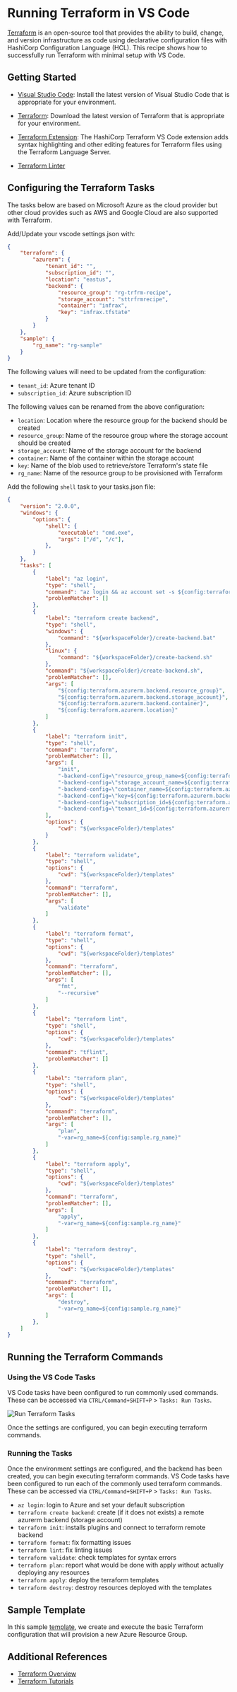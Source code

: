 # Running Terraform in VS Code

[Terraform](https://www.terraform.io/) is an open-source tool that provides the ability to build, change, and version infrastructure as code using declarative configuration files with HashiCorp Configuration Language (HCL). This recipe shows how to successfully run Terraform with minimal setup with VS Code.

## Getting Started

- [Visual Studio Code](https://code.visualstudio.com/download): Install the latest version of Visual Studio Code that is appropriate for your environment.

- [Terraform](https://www.terraform.io/downloads.html): Download the latest version of Terraform that is appropriate for your environment.

- [Terraform Extension](https://marketplace.visualstudio.com/items?itemName=HashiCorp.terraform): The HashiCorp Terraform VS Code extension adds syntax highlighting and other editing features for Terraform files using the Terraform Language Server.

- [Terraform Linter](https://github.com/terraform-linters/tflint)

## Configuring the Terraform Tasks

The tasks below are based on Microsoft Azure as the cloud provider but other cloud provides such as AWS and Google Cloud are also supported with Terraform.

Add/Update your vscode settings.json with:

```json
{
    "terraform": {
        "azurerm": {
            "tenant_id": "",
            "subscription_id": "",
            "location": "eastus",
            "backend": {
                "resource_group": "rg-trfrm-recipe",
                "storage_account": "sttrfrmrecipe",
                "container": "infrax",
                "key": "infrax.tfstate"
            }
        }
    },
    "sample": {
        "rg_name": "rg-sample"
    }
}
```

The following values will need to be updated from the configuration:

- `tenant_id`: Azure tenant ID
- `subscription_id`: Azure subscription ID

The following values can be renamed from the above configuration:

- `location`: Location where the resource group for the backend should be created
- `resource_group`: Name of the resource group where the storage account should be created
- `storage_account`: Name of the storage account for the backend
- `container`: Name of the container within the storage account
- `key`: Name of the blob used to retrieve/store Terraform's state file
- `rg_name`: Name of the resource group to be provisioned with Terraform

Add the following `shell` task to your tasks.json file:

```json
{
    "version": "2.0.0",
    "windows": {
        "options": {
            "shell": {
                "executable": "cmd.exe",
                "args": ["/d", "/c"],
            },
        }
    },
    "tasks": [
        {
            "label": "az login",
            "type": "shell",
            "command": "az login && az account set -s ${config:terraform.azurerm.subscription_id}",
            "problemMatcher": []
        },
        {
            "label": "terraform create backend",
            "type": "shell",
            "windows": {
                "command": "${workspaceFolder}/create-backend.bat"
            },
            "linux": {
                "command": "${workspaceFolder}/create-backend.sh"
            },
            "command": "${workspaceFolder}/create-backend.sh",
            "problemMatcher": [],
            "args": [
                "${config:terraform.azurerm.backend.resource_group}",
                "${config:terraform.azurerm.backend.storage_account}",
                "${config:terraform.azurerm.backend.container}",
                "${config:terraform.azurerm.location}"
            ]
        },
        {
            "label": "terraform init",
            "type": "shell",
            "command": "terraform",
            "problemMatcher": [],
            "args": [
                "init",
                "-backend-config=\"resource_group_name=${config:terraform.azurerm.backend.resource_group}\"",   
                "-backend-config=\"storage_account_name=${config:terraform.azurerm.backend.storage_account}\"",
                "-backend-config=\"container_name=${config:terraform.azurerm.backend.container}\"",
                "-backend-config=\"key=${config:terraform.azurerm.backend.key}\"",                           
                "-backend-config=\"subscription_id=${config:terraform.azurerm.subscription_id}\"",
                "-backend-config=\"tenant_id=${config:terraform.azurerm.tenant_id}\"",
            ],
            "options": {
                "cwd": "${workspaceFolder}/templates"
            }
        },
        {
            "label": "terraform validate",
            "type": "shell",
            "options": {
                "cwd": "${workspaceFolder}/templates"
            },
            "command": "terraform",
            "problemMatcher": [],
            "args": [
                "validate"
            ]
        },
        {
            "label": "terraform format",
            "type": "shell",
            "options": {
                "cwd": "${workspaceFolder}/templates"
            },
            "command": "terraform",
            "problemMatcher": [],
            "args": [
                "fmt",
                "--recursive"
            ]   
        },
        {
            "label": "terraform lint",
            "type": "shell",
            "options": {
                "cwd": "${workspaceFolder}/templates"
            },
            "command": "tflint",
            "problemMatcher": []
        },
        {
            "label": "terraform plan",
            "type": "shell",
            "options": {
                "cwd": "${workspaceFolder}/templates"
            },
            "command": "terraform",
            "problemMatcher": [],
            "args": [
                "plan",
                "-var=rg_name=${config:sample.rg_name}"
            ]
        },
        {
            "label": "terraform apply",
            "type": "shell",
            "options": {
                "cwd": "${workspaceFolder}/templates"
            },
            "command": "terraform",
            "problemMatcher": [],
            "args": [
                "apply",
                "-var=rg_name=${config:sample.rg_name}"
            ]
        },
        {
            "label": "terraform destroy",
            "type": "shell",
            "options": {
                "cwd": "${workspaceFolder}/templates"
            },
            "command": "terraform",
            "problemMatcher": [],
            "args": [
                "destroy",
                "-var=rg_name=${config:sample.rg_name}"
            ]
        },
    ]
}
```

## Running the Terraform Commands

### Using the VS Code Tasks

VS Code tasks have been configured to run commonly used commands. These can be accessed via `CTRL/Command+SHIFT+P` > `Tasks: Run Tasks`.

![Run Terraform Tasks](assets/Terraform_tasks.png)

Once the settings are configured, you can begin executing terraform commands.

### Running the Tasks

Once the environment settings are configured, and the backend has been created, you can begin executing terraform commands. VS Code tasks have been configured to run each of the commonly used terraform commands. These can be accessed via `CTRL/Command+SHIFT+P` > `Tasks: Run Tasks`.

- `az login`: login to Azure and set your default subscription
- `terraform create backend`: create (if it does not exists) a remote azurerm backend (storage account)
- `terraform init`: installs plugins and connect to terraform remote backend
- `terraform format`: fix formatting issues
- `terraform lint`: fix linting issues
- `terraform validate`: check templates for syntax errors
- `terraform plan`: report what would be done with apply without actually deploying any resources
- `terraform apply`: deploy the terraform templates
- `terraform destroy`: destroy resources deployed with the templates

## Sample Template

In this sample [template](templates/main.tf), we create and execute the basic Terraform configuration that will provision a new Azure Resource Group.

## Additional References

- [Terraform Overview](https://www.terraform.io/intro/index.html)
- [Terraform Tutorials](https://learn.hashicorp.com/terraform?utm_source=terraform_io)

